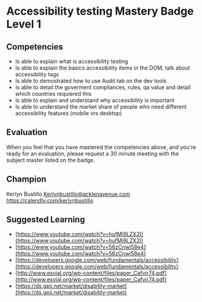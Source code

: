 # Accessibility testing Mastery Badge Level 1

## Competencies

 - Is able to explain what is accessibility testing
 - Is able to explain the basics accessibility items in the DOM, talk about accessibility tags
 - Is able to demostrated how to use Audit tab on the dev tools
 - Is able to detail the goverment compliances, rules, qa value and detail which countries requiered this
 - Is able to explain and understand why accessibility is important
 - Is able to understand the market share of people who need different accessibility features (mobile vrs desktop) 

## Evaluation
When you feel that you have mastered the competencies above, and you're ready for an evaluation, please request a 30 minute meeting with the subject master listed on the badge.

## Champion
Kerlyn Bustillo
Kerlynbustillo@acklenavenue.com
https://calendly.com/kerlynbustillo

## Suggested Learning

 - [https://www.youtube.com/watch?v=hufMi9LZX2I](https://www.youtube.com/watch?v=hufMi9LZX2I)
 - [https://www.youtube.com/watch?v=56zCnwj58e4](https://www.youtube.com/watch?v=56zCnwj58e4)
 - [https://developers.google.com/web/fundamentals/accessibility](https://developers.google.com/web/fundamentals/accessibility)
 - [http://www.esvial.org/wp-content/files/paper_Cafvir74.pdf](http://www.esvial.org/wp-content/files/paper_Cafvir74.pdf)
 - [https://ds.gpii.net/market/disability-market](https://ds.gpii.net/market/disability-market)